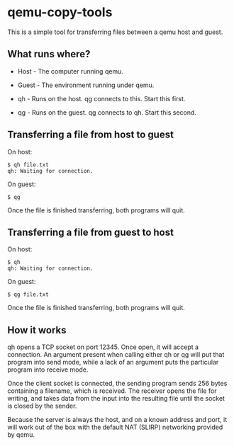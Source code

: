 # qemu-copy-tools

This is a simple tool for transferring files between a qemu host and guest.

## What runs where?

* Host - The computer running qemu.
* Guest - The environment running under qemu.

* qh - Runs on the host. qg connects to this. Start this first.
* qg - Runs on the guest. qg connects to qh. Start this second.

## Transferring a file from host to guest

On host:

```
$ qh file.txt
qh: Waiting for connection.
```

On guest:

```
$ qg
```

Once the file is finished transferring, both programs will quit.

## Transferring a file from guest to host

On host:

```
$ qh
qh: Waiting for connection.
```

On guest:

```
$ qg file.txt
```

Once the file is finished transferring, both programs will quit.

## How it works

qh opens a TCP socket on port 12345. Once open, it will accept a connection. An argument present when calling either qh or qg will put that program into send mode, while a lack of an argument puts the particular program into receive mode.

Once the client socket is connected, the sending program sends 256 bytes containing a filename, which is received. The receiver opens the file for writing, and takes data from the input into the resulting file until the socket is closed by the sender.

Because the server is always the host, and on a known address and port, it will work out of the box with the default NAT (SLIRP) networking provided by qemu.


